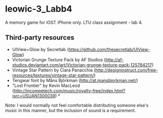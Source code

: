 leowic-3_Labb4
==============

A memory game for iOS7. iPhone only. LTU class assignment - lab 4. 

Third-party resources
---------------------
- UIView+Glow by Secretlab (https://github.com/thesecretlab/UIView-Glow)
- Victorian Grunge Texture Pack by AF Studios (http://af-studios.deviantart.com/art/Victorian-grunge-texture-pack-125784217)
- Vintage Star Pattern by Ciara Panacchia (http://designinstruct.com/free-resources/textures/vintage-star-pattern/)
- Tengwar font by Måns Björkman (http://at.mansbjorkman.net/)
- "Lost Frontier" by Kevin MacLeod (http://incompetech.com/music/royalty-free/index.html?isrc=USUAN1300039) *

Note: I would normally not feel comfortable distributing someone else's music in this manner, but the inclusion of sound is a requirement.

